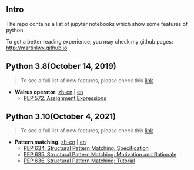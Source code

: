 ## Intro

The repo contains a list of jupyter notebooks which show some features of python.

To get a better reading experience, you may check my github pages: <http://martinlwx.github.io>


## Python 3.8(October 14, 2019)

> To see a full list of new features, please check this [link](https://docs.python.org/3/whatsnew/3.8.html)

- **Walrus operator**. [zh-cn](./Walrus_operator.zh-cn.ipynb) | [en](./Walrus_operator.ipynb)
    - [PEP 572. Assignment Expressions](https://peps.python.org/pep-0572/)

## Python 3.10(October 4, 2021)

> To see a full list of new features, please check this [link](https://docs.python.org/3/whatsnew/3.10.html)

- **Pattern matching**. [zh-cn](./Pattern-matching.zh-cn.ipynb) | [en](./Pattern-matching.ipynb)
    - [PEP 634. Structural Pattern Matching: Specification](https://peps.python.org/pep-0634/)
    - [PEP 635. Structural Pattern Matching: Motivation and Rationale](https://peps.python.org/pep-0635/)
    - [PEP 636. Structural Pattern Matching: Tutorial](https://peps.python.org/pep-0636/)
